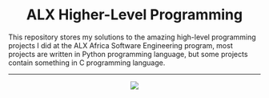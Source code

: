 <h1 align="center">ALX Higher-Level Programming</h1>
This repository stores my solutions to the amazing high-level programming projects I did at the ALX Africa Software Engineering program, most projects are written in Python programming language, but some projects contain something in C programming language.

---

<p align="center">
<a target="_blank" href="https://www.alxafrica.com/software-engineering-2022"><img src="https://github.com/Bakugo90/alx-higher_level_programming/main/ALX+PNG.jpg?raw=true"></a>

</p>